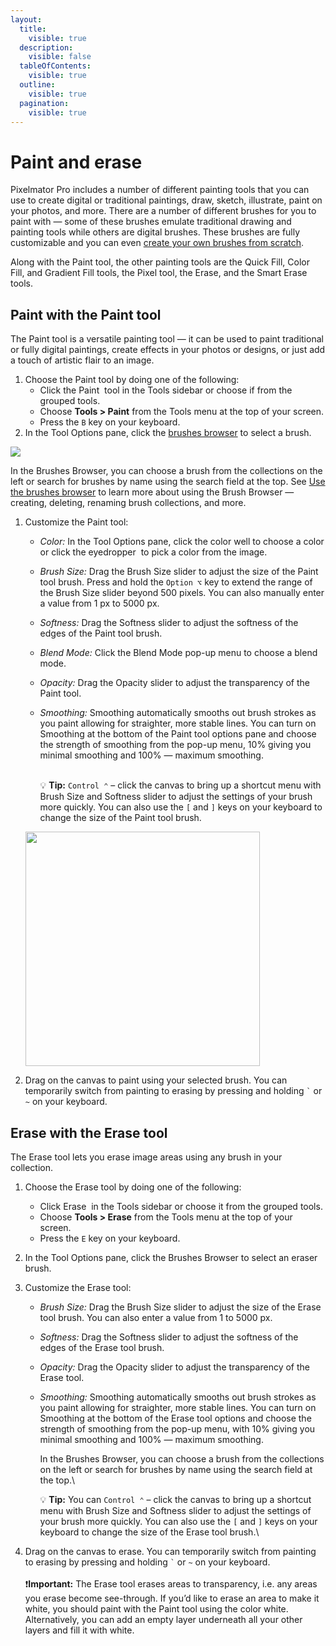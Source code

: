 ```yaml
---
layout:
  title:
    visible: true
  description:
    visible: false
  tableOfContents:
    visible: true
  outline:
    visible: true
  pagination:
    visible: true
---
```


# Paint and erase

Pixelmator Pro includes a number of different painting tools that you can use to create digital or traditional paintings, draw, sketch, illustrate, paint on your photos, and more. There are a number of different brushes for you to paint with — some of these brushes emulate traditional drawing and painting tools while others are digital brushes. These brushes are fully customizable and you can even [create your own brushes from scratch](create-a-brush.md).

Along with the Paint tool, the other painting tools are the Quick Fill, Color Fill, and Gradient Fill tools, the Pixel tool, the Erase, and the Smart Erase tools.

## Paint with the Paint tool

The Paint tool is a versatile painting tool — it can be used to paint traditional or fully digital paintings, create effects in your photos or designs, or just add a touch of artistic flair to an image.

1. Choose the Paint tool by doing one of the following:
   * Click the Paint <img src="https://help.pixelmator.com/pixelmator-pro/3.5/assets/English/1580999191000.png" alt="" data-size="line"> tool in the Tools sidebar or choose if from the grouped tools.
   * Choose **Tools > Paint** from the Tools menu at the top of your screen.&#x20;
   * Press the `B` key on your keyboard.
2. In the Tool Options pane, click the [brushes browser](use-the-brushes-browser.md) to select a brush.

![](https://help.pixelmator.com/pixelmator-pro/3.5/assets/English/1624368548000.jpeg)

In the Brushes Browser, you can choose a brush from the collections on the left or search for brushes by name using the search field at the top. See [Use the brushes browser](use-the-brushes-browser.md) to learn more about using the Brush Browser — creating, deleting, renaming brush collections, and more.

1.  Customize the Paint tool:

    * _Color:_ In the Tool Options pane, click the color well to choose a color or click the eyedropper <img src="https://help.pixelmator.com/pixelmator-pro/3.5/assets/English/1588174408000.png" alt="" data-size="line"> to pick a color from the image.
    * _Brush Size:_ Drag the Brush Size slider to adjust the size of the Paint tool brush. Press and hold the `Option ⌥` key to extend the range of the Brush Size slider beyond 500 pixels. You can also manually enter a value from 1 px to 5000 px.
    * _Softness:_ Drag the Softness slider to adjust the softness of the edges of the Paint tool brush.
    * _Blend Mode:_ Click the Blend Mode pop-up menu to choose a blend mode.
    * _Opacity:_ Drag the Opacity slider to adjust the transparency of the Paint tool.
    *   _Smoothing:_ Smoothing automatically smooths out brush strokes as you paint allowing for straighter, more stable lines. You can turn on Smoothing at the bottom of the Paint tool options pane and choose the strength of smoothing from the pop-up menu, 10% giving you minimal smoothing and 100% — maximum smoothing.

        \
        :bulb: **Tip:** `Control ⌃` – click the canvas to bring up a shortcut menu with Brush Size and Softness slider to adjust the settings of your brush more quickly. You can also use the `[` and `]` keys on your keyboard to change the size of the Paint tool brush.

    <div align="left">

    <img src="https://help.pixelmator.com/pixelmator-pro/3.5/assets/English/1624368333000.png" alt="" width="375">

    </div>
2. Drag on the canvas to paint using your selected brush. You can temporarily switch from painting to erasing by pressing and holding `` ` `` or `~` on your keyboard.

## Erase with the Erase tool

The Erase tool lets you erase image areas using any brush in your collection.

1. Choose the Erase tool by doing one of the following:&#x20;
   * Click Erase <img src="https://help.pixelmator.com/pixelmator-pro/3.5/assets/English/1580999243000.png" alt="" data-size="line"> in the Tools sidebar or choose it from the grouped tools.
   * Choose **Tools > Erase** from the Tools menu at the top of your screen.
   * Press the `E` key on your keyboard.
2. In the Tool Options pane, click the Brushes Browser to select an eraser brush.&#x20;
3. Customize the Erase tool:
   * _Brush Size:_ Drag the Brush Size slider to adjust the size of the Erase tool brush. You can also enter a value from 1 to 5000 px.
   * _Softness:_ Drag the Softness slider to adjust the softness of the edges of the Erase tool brush.
   * _Opacity:_ Drag the Opacity slider to adjust the transparency of the Erase tool.
   *   _Smoothing:_ Smoothing automatically smooths out brush strokes as you paint allowing for straighter, more stable lines. You can turn on Smoothing at the bottom of the Erase tool options and choose the strength of smoothing from the pop-up menu, with 10% giving you minimal smoothing and 100% — maximum smoothing.

       In the Brushes Browser, you can choose a brush from the collections on the left or search for brushes by name using the search field at the top.\


       :bulb: **Tip:** You can `Control ⌃` – click the canvas to bring up a shortcut menu with Brush Size and Softness slider to adjust the settings of your brush more quickly. You can also use the `[` and `]` keys on your keyboard to change the size of the Erase tool brush.\

4. Drag on the canvas to erase. You can temporarily switch from painting to erasing by pressing and holding `` ` `` or `~` on your keyboard.\
   \
   :exclamation:**Important:** The Erase tool erases areas to transparency, i.e. any areas you erase become see-through. If you’d like to erase an area to make it white, you should paint with the Paint tool using the color white. Alternatively, you can add an empty layer underneath all your other layers and fill it with white.
